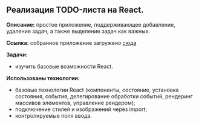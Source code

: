 
## Реализация TODO-листа на React.

**Описание:** простое приложение, поддерживающее добавление, удаление задач, а также выделение задач как важных.

**Ссылка:** собранное приложение загружено [сюда](https://d00dde.github.io/React-todo/)

**Задачи:** 
+ изучить базовые возможности React. 

**Использованы технологии:** 
+ базовые технологии React (компоненты, состояние, установка состояния, события, делегирование обработки событий, рендеринг массивов элементов, управление рендером);
+ подключение стилей и изображений через import;
+ контролируемые поля ввода.